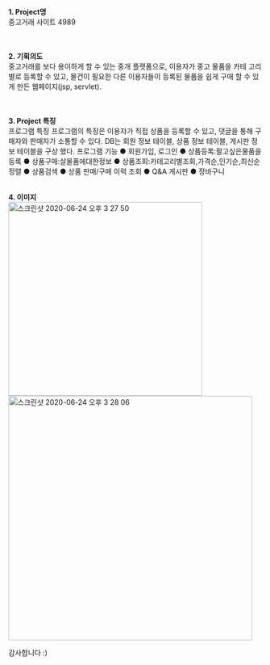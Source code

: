 <b>1. Project명<br></b>
중고거래 사이트 4989 <br>
<br><br>


<b>2. 기획의도<br></b>
중고거래를 보다 용이하게 할 수 있는 중개 플랫폼으로, 이용자가 중고 물품을 카테 고리별로 등록할 수 있고, 물건이 필요한 다른 이용자들이 등록된 물품을 쉽게 구매 할 수 있게 만든 웹페이지(jsp, servlet).<br>
<br><br>

<b>3. Project 특징<br></b>
프로그램 특징
프로그램의 특징은 이용자가 직접 상품을 등록할 수 있고, 댓글을 통해
구매자와 판매자가 소통할 수 있다. DB는 회원 정보 테이블, 상품 정보 테이블, 게시판 정보 테이블을 구상 했다.
프로그램 기능
● 회원가입, 로그인 
● 상품등록:팔고싶은물품을등록
● 상품구매:살물품에대한정보
● 상품조회:카테고리별조회,가격순,인기순,최신순정렬
● 상품검색
● 상품 판매/구매 이력 조회 
● Q&A 게시판
● 장바구니
<br><br>
  
<b>4. 이미지<br></b>
<img width="384" alt="스크린샷 2020-06-24 오후 3 27 50" src="https://user-images.githubusercontent.com/45387801/85541461-fb6cb380-b652-11ea-9816-c4c463df218e.png">
<img width="484" alt="스크린샷 2020-06-24 오후 3 28 06" src="https://user-images.githubusercontent.com/45387801/85541696-37077d80-b653-11ea-9ce3-d498797d74f1.png">


감사합니다 :)
